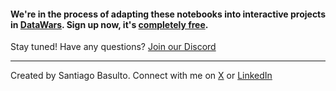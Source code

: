 
#### We're in the process of adapting these notebooks into interactive projects in [DataWars](https://www.datawars.io/?utm_source=fccrepo&utm_medium=intro-to-pandas). Sign up now, it's [completely free](https://www.datawars.io/?utm_source=fccrepo&utm_medium=intro-to-pandas).

Stay tuned! Have any questions? [Join our Discord](https://discord.gg/DSTe8tY38T)

---

Created by Santiago Basulto. Connect with me on [X](https://x.com/santiagobasulto) or [LinkedIn](https://www.linkedin.com/in/santiagobasulto/)
